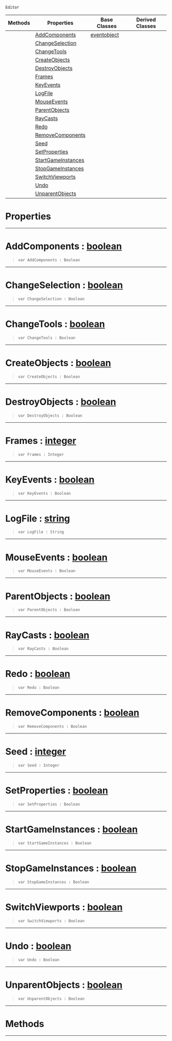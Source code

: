  `Editor`

|Methods|Properties|Base Classes|Derived Classes|
|---|---|---|---|
| |[ AddComponents](https://github.com/PlasmaEngine/PlasmaDocs/tree/master/docs/C%2B%2B/code_reference/class_reference/stresstest.markdown#addcomponents-plasma-engin)|[eventobject](https://github.com/PlasmaEngine/PlasmaDocs/tree/master/docs/C%2B%2B/code_reference/class_reference/eventobject.markdown)| |
| |[ ChangeSelection](https://github.com/PlasmaEngine/PlasmaDocs/tree/master/docs/C%2B%2B/code_reference/class_reference/stresstest.markdown#changeselection-plasma-eng)| | |
| |[ ChangeTools](https://github.com/PlasmaEngine/PlasmaDocs/tree/master/docs/C%2B%2B/code_reference/class_reference/stresstest.markdown#changetools-plasma-engine)| | |
| |[ CreateObjects](https://github.com/PlasmaEngine/PlasmaDocs/tree/master/docs/C%2B%2B/code_reference/class_reference/stresstest.markdown#createobjects-plasma-engin)| | |
| |[ DestroyObjects](https://github.com/PlasmaEngine/PlasmaDocs/tree/master/docs/C%2B%2B/code_reference/class_reference/stresstest.markdown#destroyobjects-plasma-engi)| | |
| |[ Frames](https://github.com/PlasmaEngine/PlasmaDocs/tree/master/docs/C%2B%2B/code_reference/class_reference/stresstest.markdown#frames-plasma-engine-docum)| | |
| |[ KeyEvents](https://github.com/PlasmaEngine/PlasmaDocs/tree/master/docs/C%2B%2B/code_reference/class_reference/stresstest.markdown#keyevents-plasma-engine-do)| | |
| |[ LogFile](https://github.com/PlasmaEngine/PlasmaDocs/tree/master/docs/C%2B%2B/code_reference/class_reference/stresstest.markdown#logfile-plasma-engine-docu)| | |
| |[ MouseEvents](https://github.com/PlasmaEngine/PlasmaDocs/tree/master/docs/C%2B%2B/code_reference/class_reference/stresstest.markdown#mouseevents-plasma-engine)| | |
| |[ ParentObjects](https://github.com/PlasmaEngine/PlasmaDocs/tree/master/docs/C%2B%2B/code_reference/class_reference/stresstest.markdown#parentobjects-plasma-engin)| | |
| |[ RayCasts](https://github.com/PlasmaEngine/PlasmaDocs/tree/master/docs/C%2B%2B/code_reference/class_reference/stresstest.markdown#raycasts-plasma-engine-doc)| | |
| |[ Redo](https://github.com/PlasmaEngine/PlasmaDocs/tree/master/docs/C%2B%2B/code_reference/class_reference/stresstest.markdown#redo-plasma-engine-documen)| | |
| |[ RemoveComponents](https://github.com/PlasmaEngine/PlasmaDocs/tree/master/docs/C%2B%2B/code_reference/class_reference/stresstest.markdown#removecomponents-plasma-en)| | |
| |[ Seed](https://github.com/PlasmaEngine/PlasmaDocs/tree/master/docs/C%2B%2B/code_reference/class_reference/stresstest.markdown#seed-plasma-engine-documen)| | |
| |[ SetProperties](https://github.com/PlasmaEngine/PlasmaDocs/tree/master/docs/C%2B%2B/code_reference/class_reference/stresstest.markdown#setproperties-plasma-engin)| | |
| |[ StartGameInstances](https://github.com/PlasmaEngine/PlasmaDocs/tree/master/docs/C%2B%2B/code_reference/class_reference/stresstest.markdown#startgameinstances-plasma)| | |
| |[ StopGameInstances](https://github.com/PlasmaEngine/PlasmaDocs/tree/master/docs/C%2B%2B/code_reference/class_reference/stresstest.markdown#stopgameinstances-plasma-e)| | |
| |[ SwitchViewports](https://github.com/PlasmaEngine/PlasmaDocs/tree/master/docs/C%2B%2B/code_reference/class_reference/stresstest.markdown#switchviewports-plasma-eng)| | |
| |[ Undo](https://github.com/PlasmaEngine/PlasmaDocs/tree/master/docs/C%2B%2B/code_reference/class_reference/stresstest.markdown#undo-plasma-engine-documen)| | |
| |[ UnparentObjects](https://github.com/PlasmaEngine/PlasmaDocs/tree/master/docs/C%2B%2B/code_reference/class_reference/stresstest.markdown#unparentobjects-plasma-eng)| | |


 #  Properties


---  
 #  AddComponents : [boolean](https://github.com/PlasmaEngine/PlasmaDocs/tree/master/docs/C%2B%2B/code_reference/lightning_base_types/boolean.markdown)

> 
> ``` lang=cpp, name=Lightning
> var AddComponents : Boolean


---  
 #  ChangeSelection : [boolean](https://github.com/PlasmaEngine/PlasmaDocs/tree/master/docs/C%2B%2B/code_reference/lightning_base_types/boolean.markdown)

> 
> ``` lang=cpp, name=Lightning
> var ChangeSelection : Boolean


---  
 #  ChangeTools : [boolean](https://github.com/PlasmaEngine/PlasmaDocs/tree/master/docs/C%2B%2B/code_reference/lightning_base_types/boolean.markdown)

> 
> ``` lang=cpp, name=Lightning
> var ChangeTools : Boolean


---  
 #  CreateObjects : [boolean](https://github.com/PlasmaEngine/PlasmaDocs/tree/master/docs/C%2B%2B/code_reference/lightning_base_types/boolean.markdown)

> 
> ``` lang=cpp, name=Lightning
> var CreateObjects : Boolean


---  
 #  DestroyObjects : [boolean](https://github.com/PlasmaEngine/PlasmaDocs/tree/master/docs/C%2B%2B/code_reference/lightning_base_types/boolean.markdown)

> 
> ``` lang=cpp, name=Lightning
> var DestroyObjects : Boolean


---  
 #  Frames : [integer](https://github.com/PlasmaEngine/PlasmaDocs/tree/master/docs/C%2B%2B/code_reference/lightning_base_types/integer.markdown)

> 
> ``` lang=cpp, name=Lightning
> var Frames : Integer


---  
 #  KeyEvents : [boolean](https://github.com/PlasmaEngine/PlasmaDocs/tree/master/docs/C%2B%2B/code_reference/lightning_base_types/boolean.markdown)

> 
> ``` lang=cpp, name=Lightning
> var KeyEvents : Boolean


---  
 #  LogFile : [string](https://github.com/PlasmaEngine/PlasmaDocs/tree/master/docs/C%2B%2B/code_reference/lightning_base_types/string.markdown)

> 
> ``` lang=cpp, name=Lightning
> var LogFile : String


---  
 #  MouseEvents : [boolean](https://github.com/PlasmaEngine/PlasmaDocs/tree/master/docs/C%2B%2B/code_reference/lightning_base_types/boolean.markdown)

> 
> ``` lang=cpp, name=Lightning
> var MouseEvents : Boolean


---  
 #  ParentObjects : [boolean](https://github.com/PlasmaEngine/PlasmaDocs/tree/master/docs/C%2B%2B/code_reference/lightning_base_types/boolean.markdown)

> 
> ``` lang=cpp, name=Lightning
> var ParentObjects : Boolean


---  
 #  RayCasts : [boolean](https://github.com/PlasmaEngine/PlasmaDocs/tree/master/docs/C%2B%2B/code_reference/lightning_base_types/boolean.markdown)

> 
> ``` lang=cpp, name=Lightning
> var RayCasts : Boolean


---  
 #  Redo : [boolean](https://github.com/PlasmaEngine/PlasmaDocs/tree/master/docs/C%2B%2B/code_reference/lightning_base_types/boolean.markdown)

> 
> ``` lang=cpp, name=Lightning
> var Redo : Boolean


---  
 #  RemoveComponents : [boolean](https://github.com/PlasmaEngine/PlasmaDocs/tree/master/docs/C%2B%2B/code_reference/lightning_base_types/boolean.markdown)

> 
> ``` lang=cpp, name=Lightning
> var RemoveComponents : Boolean


---  
 #  Seed : [integer](https://github.com/PlasmaEngine/PlasmaDocs/tree/master/docs/C%2B%2B/code_reference/lightning_base_types/integer.markdown)

> 
> ``` lang=cpp, name=Lightning
> var Seed : Integer


---  
 #  SetProperties : [boolean](https://github.com/PlasmaEngine/PlasmaDocs/tree/master/docs/C%2B%2B/code_reference/lightning_base_types/boolean.markdown)

> 
> ``` lang=cpp, name=Lightning
> var SetProperties : Boolean


---  
 #  StartGameInstances : [boolean](https://github.com/PlasmaEngine/PlasmaDocs/tree/master/docs/C%2B%2B/code_reference/lightning_base_types/boolean.markdown)

> 
> ``` lang=cpp, name=Lightning
> var StartGameInstances : Boolean


---  
 #  StopGameInstances : [boolean](https://github.com/PlasmaEngine/PlasmaDocs/tree/master/docs/C%2B%2B/code_reference/lightning_base_types/boolean.markdown)

> 
> ``` lang=cpp, name=Lightning
> var StopGameInstances : Boolean


---  
 #  SwitchViewports : [boolean](https://github.com/PlasmaEngine/PlasmaDocs/tree/master/docs/C%2B%2B/code_reference/lightning_base_types/boolean.markdown)

> 
> ``` lang=cpp, name=Lightning
> var SwitchViewports : Boolean


---  
 #  Undo : [boolean](https://github.com/PlasmaEngine/PlasmaDocs/tree/master/docs/C%2B%2B/code_reference/lightning_base_types/boolean.markdown)

> 
> ``` lang=cpp, name=Lightning
> var Undo : Boolean


---  
 #  UnparentObjects : [boolean](https://github.com/PlasmaEngine/PlasmaDocs/tree/master/docs/C%2B%2B/code_reference/lightning_base_types/boolean.markdown)

> 
> ``` lang=cpp, name=Lightning
> var UnparentObjects : Boolean


---  
 #  Methods


---  
 

 